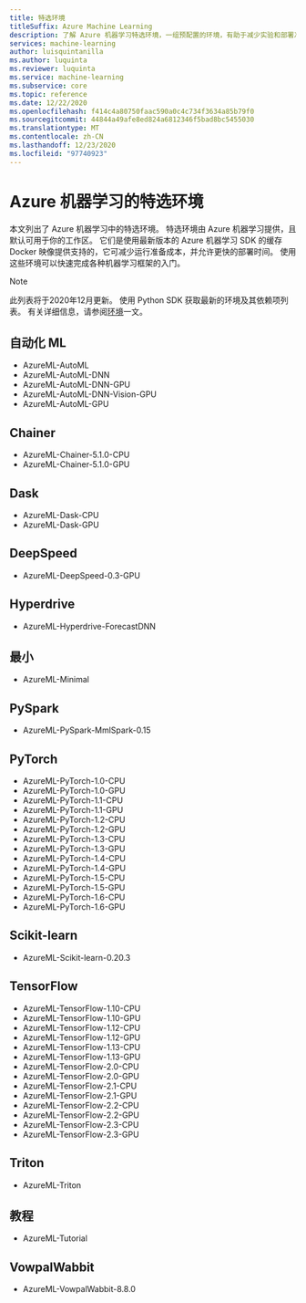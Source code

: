 ```yaml
---
title: 特选环境
titleSuffix: Azure Machine Learning
description: 了解 Azure 机器学习特选环境，一组预配置的环境，有助于减少实验和部署准备时间。
services: machine-learning
author: luisquintanilla
ms.author: luquinta
ms.reviewer: luquinta
ms.service: machine-learning
ms.subservice: core
ms.topic: reference
ms.date: 12/22/2020
ms.openlocfilehash: f414c4a80750faac590a0c4c734f3634a85b79f0
ms.sourcegitcommit: 44844a49afe8ed824a6812346f5bad8bc5455030
ms.translationtype: MT
ms.contentlocale: zh-CN
ms.lasthandoff: 12/23/2020
ms.locfileid: "97740923"
---
```

# <a name="azure-machine-learning-curated-environments"></a>Azure 机器学习的特选环境

本文列出了 Azure 机器学习中的特选环境。 特选环境由 Azure 机器学习提供，且默认可用于你的工作区。 它们是使用最新版本的 Azure 机器学习 SDK 的缓存 Docker 映像提供支持的，它可减少运行准备成本，并允许更快的部署时间。 使用这些环境可以快速完成各种机器学习框架的入门。

> [!NOTE]
> 此列表将于2020年12月更新。 使用 Python SDK 获取最新的环境及其依赖项列表。 有关详细信息，请参阅[环境](./how-to-use-environments.md#use-a-curated-environment)一文。

## <a name="automl"></a>自动化 ML

- AzureML-AutoML
- AzureML-AutoML-DNN
- AzureML-AutoML-DNN-GPU
- AzureML-AutoML-DNN-Vision-GPU
- AzureML-AutoML-GPU

## <a name="chainer"></a>Chainer

- AzureML-Chainer-5.1.0-CPU
- AzureML-Chainer-5.1.0-GPU

## <a name="dask"></a>Dask

- AzureML-Dask-CPU
- AzureML-Dask-GPU

## <a name="deepspeed"></a>DeepSpeed

- AzureML-DeepSpeed-0.3-GPU

## <a name="hyperdrive"></a>Hyperdrive

- AzureML-Hyperdrive-ForecastDNN

## <a name="minimal"></a>最小

- AzureML-Minimal

## <a name="pyspark"></a>PySpark

- AzureML-PySpark-MmlSpark-0.15

## <a name="pytorch"></a>PyTorch

- AzureML-PyTorch-1.0-CPU
- AzureML-PyTorch-1.0-GPU
- AzureML-PyTorch-1.1-CPU
- AzureML-PyTorch-1.1-GPU
- AzureML-PyTorch-1.2-CPU
- AzureML-PyTorch-1.2-GPU
- AzureML-PyTorch-1.3-CPU
- AzureML-PyTorch-1.3-GPU
- AzureML-PyTorch-1.4-CPU
- AzureML-PyTorch-1.4-GPU
- AzureML-PyTorch-1.5-CPU
- AzureML-PyTorch-1.5-GPU
- AzureML-PyTorch-1.6-CPU
- AzureML-PyTorch-1.6-GPU

## <a name="scikit"></a>Scikit-learn

- AzureML-Scikit-learn-0.20.3

## <a name="tensorflow"></a>TensorFlow

- AzureML-TensorFlow-1.10-CPU
- AzureML-TensorFlow-1.10-GPU
- AzureML-TensorFlow-1.12-CPU
- AzureML-TensorFlow-1.12-GPU
- AzureML-TensorFlow-1.13-CPU
- AzureML-TensorFlow-1.13-GPU
- AzureML-TensorFlow-2.0-CPU
- AzureML-TensorFlow-2.0-GPU
- AzureML-TensorFlow-2.1-CPU
- AzureML-TensorFlow-2.1-GPU
- AzureML-TensorFlow-2.2-CPU
- AzureML-TensorFlow-2.2-GPU
- AzureML-TensorFlow-2.3-CPU
- AzureML-TensorFlow-2.3-GPU

## <a name="triton"></a>Triton

- AzureML-Triton

## <a name="tutorial"></a>教程

- AzureML-Tutorial

## <a name="vowpalwabbit"></a>VowpalWabbit

- AzureML-VowpalWabbit-8.8.0